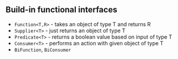 ## Build-in functional interfaces

* `Function<T,R>` - takes an object of type T and returns R
* `Supplier<T>` - just returns an object of type T
* `Predicate<T>` - returns a boolean value based on input of type T
* `Consumer<T>` - performs an action with given object of type T
* `BiFunction`, `BiConsumer`